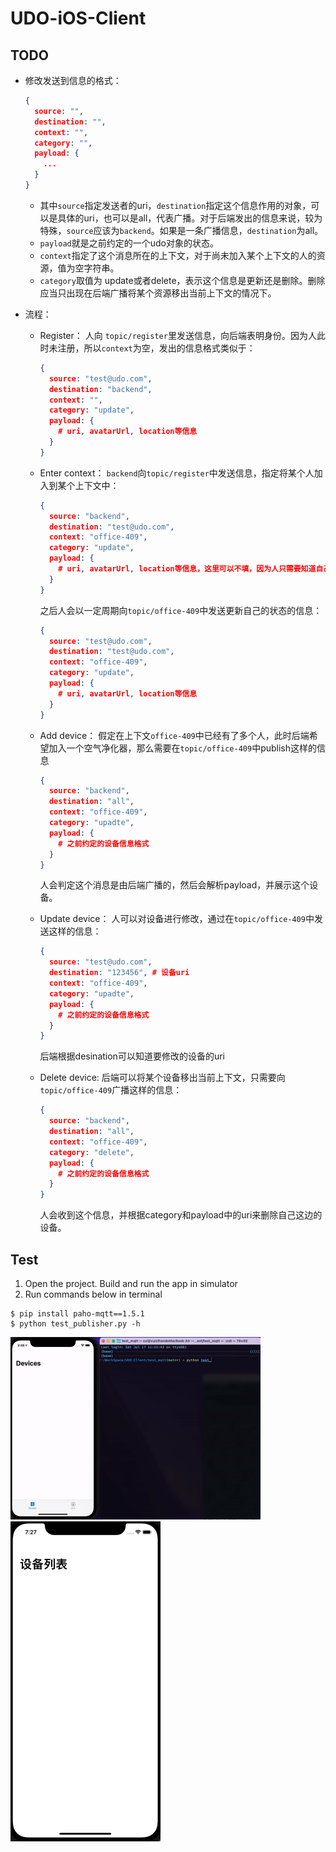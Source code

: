 # UDO-iOS-Client

## TODO

- 修改发送到信息的格式： 

  ```json
  {
    source: "",
    destination: "",
    context: "",
    category: "",
    payload: {
      ...
    }
  }
  ```

  - 其中`source`指定发送者的uri，`destination`指定这个信息作用的对象，可以是具体的uri，也可以是all，代表广播。对于后端发出的信息来说，较为特殊，`source`应该为`backend`。如果是一条广播信息，`destination`为all。
  - `payload`就是之前约定的一个udo对象的状态。
  - `context`指定了这个消息所在的上下文，对于尚未加入某个上下文的人的资源，值为空字符串。
  - `category`取值为 update或者delete，表示这个信息是更新还是删除。删除应当只出现在后端广播将某个资源移出当前上下文的情况下。

- 流程：

  - Register： 人向 `topic/register`里发送信息，向后端表明身份。因为人此时未注册，所以`context`为空，发出的信息格式类似于：

    ``` json
    {
      source: "test@udo.com",
      destination: "backend",
      context: "",
      category: "update",
      payload: {
        # uri, avatarUrl, location等信息
      }
    }
    ```

  - Enter context： `backend`向`topic/register`中发送信息，指定将某个人加入到某个上下文中：

    ```json
    {
      source: "backend",
      destination: "test@udo.com",
      context: "office-409",
      category: "update",
      payload: {
        # uri, avatarUrl, location等信息，这里可以不填，因为人只需要知道自己新的上下文是什么
      }
    }
    ```

    之后人会以一定周期向`topic/office-409`中发送更新自己的状态的信息：

    ``` json
    {
      source: "test@udo.com",
      destination: "test@udo.com",
      context: "office-409",
      category: "update",
      payload: {
        # uri, avatarUrl, location等信息
      }
    }
    ```

    

  - Add device： 假定在上下文`office-409`中已经有了多个人，此时后端希望加入一个空气净化器，那么需要在`topic/office-409`中publish这样的信息

    ``` json
    {
      source: "backend",
      destination: "all",
      context: "office-409",
      category: "upadte",
      payload: {
        # 之前约定的设备信息格式
      }
    }
    ```

    人会判定这个消息是由后端广播的，然后会解析payload，并展示这个设备。

  - Update device： 人可以对设备进行修改，通过在`topic/office-409`中发送这样的信息：

    ```json
    {
      source: "test@udo.com",
      destination: "123456", # 设备uri
      context: "office-409",
      category: "upadte",
      payload: {
        # 之前约定的设备信息格式
      }
    }
    ```

    后端根据desination可以知道要修改的设备的uri

  - Delete device: 后端可以将某个设备移出当前上下文，只需要向`topic/office-409`广播这样的信息：

    ``` json
    {
      source: "backend",
      destination: "all",
      context: "office-409",
      category: "delete",
      payload: {
        # 之前约定的设备信息格式
      }
    }
    ```

    人会收到这个信息，并根据category和payload中的uri来删除自己这边的设备。

  

## Test

1. Open the project. Build and run the app in simulator
2. Run commands below in terminal

``` shell
$ pip install paho-mqtt==1.5.1
$ python test_publisher.py -h
```

<img src="./doc/result2.gif" alt="image" style="zoom:50%;" />

<img src="./doc/result.gif" alt="image" style="zoom:50%;" />

